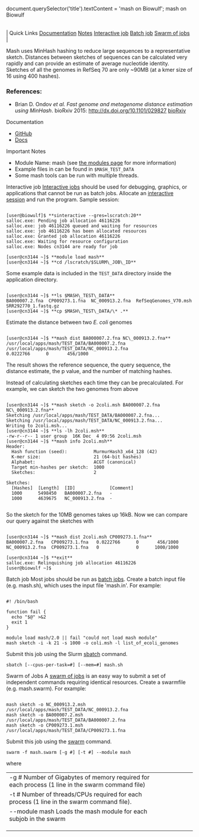 

document.querySelector('title').textContent = 'mash on Biowulf';
mash on Biowulf


|  |
| --- |
| 
Quick Links
[Documentation](#doc)
[Notes](#notes)
[Interactive job](#int) 
[Batch job](#sbatch) 
[Swarm of jobs](#swarm) 
 |



Mash uses MinHash hashing to reduce large sequences to a representative sketch.
Distances between sketches of sequences can be calculated very rapidly and
can provide an estimate of average nucleotide identity. Sketches of all the
genomes in RefSeq 70 are only ~90MB (at a kmer size of 16 using 400 hashes).



### References:


* Brian D. Ondov *et al.* *Fast genome 
 and metagenome distance estimation using MinHash*. bioRxiv 2015:
 http://dx.doi.org/10.1101/029827
 [bioRxiv](http://biorxiv.org/content/early/2015/10/26/029827.article-info)


Documentation
* [GitHub](https://github.com/marbl/Mash)
* [Docs](http://mash.readthedocs.org/en/latest/index.html)


Important Notes
* Module Name: mash (see [the modules page](/apps/modules.html) for more information)
* Example files in can be found in `$MASH_TEST_DATA`
* Some mash tools can be run with multiple threads.



Interactive job
[Interactive jobs](/docs/userguide.html#int) should be used for debugging, graphics, or applications that cannot be run as batch jobs.
Allocate an [interactive session](/docs/userguide.html#int) and run the program. Sample session:



```

[user@biowulf]$ **sinteractive --gres=lscratch:20**
salloc.exe: Pending job allocation 46116226
salloc.exe: job 46116226 queued and waiting for resources
salloc.exe: job 46116226 has been allocated resources
salloc.exe: Granted job allocation 46116226
salloc.exe: Waiting for resource configuration
salloc.exe: Nodes cn3144 are ready for job

[user@cn3144 ~]$ **module load mash**
[user@cn3144 ~]$ **cd /lscratch/$SLURM\_JOB\_ID**

```

Some example data is included in the `TEST_DATA` directory
inside the application directory.



```

[user@cn3144 ~]$ **ls $MASH\_TEST\_DATA**
BA000007.2.fna  CP009273.1.fna  NC_000913.2.fna  RefSeqGenomes_V70.msh  SRR292770_1.fastq.gz
[user@cn3144 ~]$ **cp $MASH\_TEST\_DATA/\* .**

```

Estimate the distance between two *E. coli* genomes



```

[user@cn3144 ~]$ **mash dist BA000007.2.fna NC\_000913.2.fna**
/usr/local/apps/mash/TEST_DATA/BA000007.2.fna   /usr/local/apps/mash/TEST_DATA/NC_000913.2.fna
0.0222766      0       456/1000

```

The result shows the reference sequence, the query sequence, the distance
estimate, the p value, and the number of matching hashes.


Instead of calculating sketches each time they can be precalculated. For example,
we can sketch the two genomes from above



```

[user@cn3144 ~]$ **mash sketch -o 2coli.msh BA000007.2.fna NC\_000913.2.fna**
Sketching /usr/local/apps/mash/TEST_DATA/BA000007.2.fna...
Sketching /usr/local/apps/mash/TEST_DATA/NC_000913.2.fna...
Writing to 2coli.msh...
[user@cn3144 ~]$ **ls -lh 2coli.msh**
-rw-r--r-- 1 user group  16K Dec  4 09:56 2coli.msh
[user@cn3144 ~]$ **mash info 2coli.msh**
Header:
  Hash function (seed):          MurmurHash3_x64_128 (42)
  K-mer size:                    21 (64-bit hashes)
  Alphabet:                      ACGT (canonical)
  Target min-hashes per sketch:  1000
  Sketches:                      2

Sketches:
  [Hashes]  [Length]  [ID]             [Comment]
  1000      5498450   BA000007.2.fna   -
  1000      4639675   NC_000913.2.fna  -


```

So the sketch for the 10MB genomes takes up 16kB. Now we can compare our 
query against the sketches with



```

[user@cn3144 ~]$ **mash dist 2coli.msh CP009273.1.fna**
BA000007.2.fna   CP009273.1.fna   0.0222766      0       456/1000
NC_000913.2.fna  CP009273.1.fna   0              0      1000/1000

[user@cn3144 ~]$ **exit**
salloc.exe: Relinquishing job allocation 46116226
[user@biowulf ~]$

```


Batch job
Most jobs should be run as [batch jobs](/docs/userguide.html#submit).
Create a batch input file (e.g. mash.sh), which uses the input file 'mash.in'. For example:



```

#! /bin/bash

function fail {
  echo "$@" >&2
  exit 1
}

module load mash/2.0 || fail "could not load mash module"
mash sketch -i -k 21 -s 1000 -o coli.msh -l list_of_ecoli_genomes

```

Submit this job using the Slurm [sbatch](/docs/userguide.html) command.



```
sbatch [--cpus-per-task=#] [--mem=#] mash.sh
```

Swarm of Jobs 
A [swarm of jobs](/apps/swarm.html) is an easy way to submit a set of independent commands requiring identical resources.
Create a swarmfile (e.g. mash.swarm). For example:



```

mash sketch -o NC_000913.2.msh /usr/local/apps/mash/TEST_DATA/NC_000913.2.fna
mash sketch -o BA000007.2.msh /usr/local/apps/mash/TEST_DATA/BA000007.2.fna
mash sketch -o CP009273.1.msh /usr/local/apps/mash/TEST_DATA/CP009273.1.fna

```

Submit this job using the [swarm](/apps/swarm.html) command.



```
swarm -f mash.swarm [-g #] [-t #] --module mash
```

where


|  |  |  |  |  |  |
| --- | --- | --- | --- | --- | --- |
| -g #  Number of Gigabytes of memory required for each process (1 line in the swarm command file)
 | -t #  Number of threads/CPUs required for each process (1 line in the swarm command file).
 | --module mash  Loads the mash module for each subjob in the swarm 
 | |
 | |
 | |








